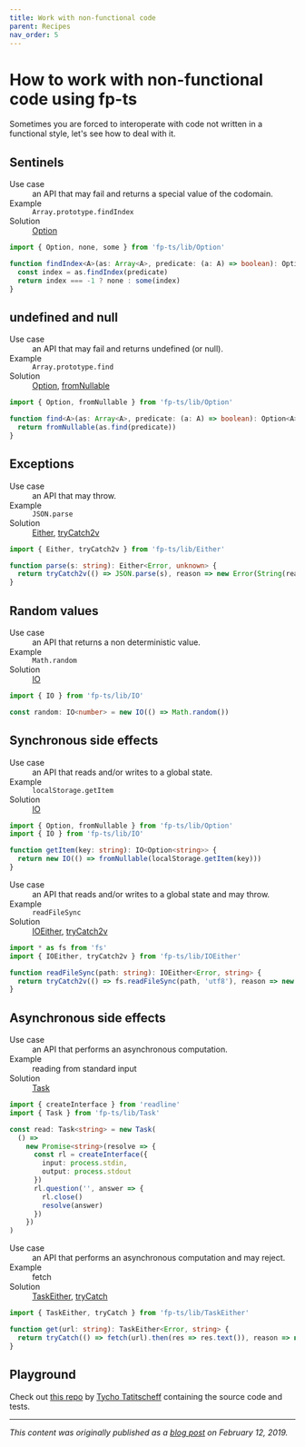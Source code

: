 ```yaml
---
title: Work with non-functional code
parent: Recipes
nav_order: 5
---
```


# How to work with non-functional code using fp-ts

Sometimes you are forced to interoperate with code not written in a functional style, let's see how to deal with it.

## Sentinels

<dl>
  <dt>Use case</dt><dd>an API that may fail and returns a special value of the codomain.</dd>
  <dt>Example</dt><dd><code>Array.prototype.findIndex</code></dd>
  <dt>Solution</dt><dd><a href="../modules/Option.ts">Option</a></dd>
</dl>

```ts
import { Option, none, some } from 'fp-ts/lib/Option'

function findIndex<A>(as: Array<A>, predicate: (a: A) => boolean): Option<number> {
  const index = as.findIndex(predicate)
  return index === -1 ? none : some(index)
}
```

## undefined and null

<dl>
  <dt>Use case</dt><dd>an API that may fail and returns undefined (or null).</dd>
  <dt>Example</dt><dd><code>Array.prototype.find</code></dd>
  <dt>Solution</dt><dd><a href="../modules/Option.ts">Option</a>, <a href="../modules/Option.ts#fromnullable-function">fromNullable</a></dd>
</dl>

```ts
import { Option, fromNullable } from 'fp-ts/lib/Option'

function find<A>(as: Array<A>, predicate: (a: A) => boolean): Option<A> {
  return fromNullable(as.find(predicate))
}
```

## Exceptions

<dl>
  <dt>Use case</dt><dd>an API that may throw.</dd>
  <dt>Example</dt><dd><code>JSON.parse</code></dd>
  <dt>Solution</dt><dd><a href="../modules/Either.ts">Either</a>, <a href="../modules/Either.ts#trycatch2v-function">tryCatch2v</a></dd>
</dl>

```ts
import { Either, tryCatch2v } from 'fp-ts/lib/Either'

function parse(s: string): Either<Error, unknown> {
  return tryCatch2v(() => JSON.parse(s), reason => new Error(String(reason)))
}
```

## Random values

<dl>
  <dt>Use case</dt><dd>an API that returns a non deterministic value.</dd>
  <dt>Example</dt><dd><code>Math.random</code></dd>
  <dt>Solution</dt><dd><a href="../modules/IO.ts">IO</a></dd>
</dl>

```ts
import { IO } from 'fp-ts/lib/IO'

const random: IO<number> = new IO(() => Math.random())
```

## Synchronous side effects

<dl>
  <dt>Use case</dt><dd>an API that reads and/or writes to a global state.</dd>
  <dt>Example</dt><dd><code>localStorage.getItem</code></dd>
  <dt>Solution</dt><dd><a href="../modules/IO.ts">IO</a></dd>
</dl>

```ts
import { Option, fromNullable } from 'fp-ts/lib/Option'
import { IO } from 'fp-ts/lib/IO'

function getItem(key: string): IO<Option<string>> {
  return new IO(() => fromNullable(localStorage.getItem(key)))
}
```

<dl>
  <dt>Use case</dt><dd>an API that reads and/or writes to a global state and may throw.</dd>
  <dt>Example</dt><dd><code>readFileSync</code></dd>
  <dt>Solution</dt><dd><a href="../modules/IOEither.ts">IOEither</a>, <a href="../modules/IOEither.ts#trycatch2v-function">tryCatch2v</a></dd>
</dl>

```ts
import * as fs from 'fs'
import { IOEither, tryCatch2v } from 'fp-ts/lib/IOEither'

function readFileSync(path: string): IOEither<Error, string> {
  return tryCatch2v(() => fs.readFileSync(path, 'utf8'), reason => new Error(String(reason)))
}
```

## Asynchronous side effects

<dl>
  <dt>Use case</dt><dd>an API that performs an asynchronous computation.</dd>
  <dt>Example</dt><dd>reading from standard input</dd>
  <dt>Solution</dt><dd><a href="../modules/Task.ts">Task</a></dd>
</dl>

```ts
import { createInterface } from 'readline'
import { Task } from 'fp-ts/lib/Task'

const read: Task<string> = new Task(
  () =>
    new Promise<string>(resolve => {
      const rl = createInterface({
        input: process.stdin,
        output: process.stdout
      })
      rl.question('', answer => {
        rl.close()
        resolve(answer)
      })
    })
)
```

<dl>
  <dt>Use case</dt><dd>an API that performs an asynchronous computation and may reject.</dd>
  <dt>Example</dt><dd>fetch</dd>
  <dt>Solution</dt><dd><a href="../modules/TaskEither.ts">TaskEither</a>, <a href="../modules/TaskEither.ts#trycatch-function">tryCatch</a></dd>
</dl>

```ts
import { TaskEither, tryCatch } from 'fp-ts/lib/TaskEither'

function get(url: string): TaskEither<Error, string> {
  return tryCatch(() => fetch(url).then(res => res.text()), reason => new Error(String(reason)))
}
```

## Playground

Check out <a href="https://github.com/tychota/fp-ts-playground">this repo</a> by <a href="https://twitter.com/TychoTa">Tycho Tatitscheff</a> containing the source code and tests.

---

_This content was originally published as a [blog post](https://dev.to/gcanti/interoperability-with-non-functional-code-using-fp-ts-432e) on February 12, 2019._

